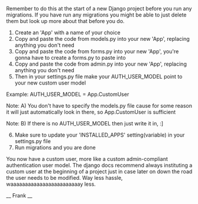 Remember to do this at the start of a new Django project before you run any migrations. If you have run
any migrations you might be able to just delete them but look up more about that before you do.

1) Create an 'App' with a name of your choice
2) Copy and paste the code from models.py into your new 'App', replacing anything you don't need
3) Copy and paste the code from forms.py into your new 'App', you're gonna have to create a forms.py to paste into
4) Copy and paste the code from admin.py into your new 'App', replacing anything you don't need
5) Then in your settings.py file make your AUTH_USER_MODEL point to your new custom user model

Example: AUTH_USER_MODEL = App.CustomUser

Note: A) You don't have to specify the models.py file cause for some reason it will just 
automatically look in there, so App.CustomUser is sufficient

Note: B) If there is no AUTH_USER_MODEL then just write it in, :]

6) Make sure to update your 'INSTALLED_APPS' setting(variable) in your settings.py file
7) Run migrations and you are done

You now have a custom user, more like a custom admin-compliant authentication user model. 
The django docs recommend always instituting a custom user at the beginning of a project 
just in case later on down the road the user needs to be modified. Way less hassle, 
waaaaaaaaaaaaaaaaaaaaaaaay less.


__ Frank __

